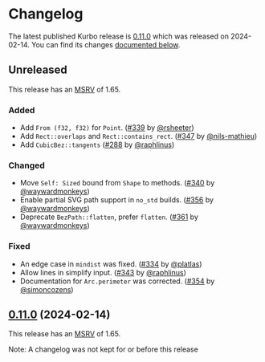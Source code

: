 <!-- Instructions

This changelog follows the patterns described here: <https://keepachangelog.com/en/>.

Subheadings to categorize changes are `added, changed, deprecated, removed, fixed, security`.

-->

# Changelog

The latest published Kurbo release is [0.11.0](#0110-2024-02-14) which was released on 2024-02-14.
You can find its changes [documented below](#0110-2024-02-14).

## Unreleased

This release has an [MSRV][] of 1.65.

### Added

- Add `From (f32, f32)` for `Point`. ([#339] by [@rsheeter])
- Add `Rect::overlaps` and `Rect::contains_rect`. ([#347] by [@nils-mathieu])
- Add `CubicBez::tangents` ([#288] by [@raphlinus])

### Changed

- Move `Self: Sized` bound from `Shape` to methods. ([#340] by [@waywardmonkeys])
- Enable partial SVG path support in `no_std` builds. ([#356] by [@waywardmonkeys])
- Deprecate `BezPath::flatten`, prefer `flatten`. ([#361] by [@waywardmonkeys])

### Fixed

- An edge case in `mindist` was fixed. ([#334] by [@platlas])
- Allow lines in simplify input. ([#343] by [@raphlinus])
- Documentation for `Arc.perimeter` was corrected. ([#354] by [@simoncozens])

## [0.11.0][] (2024-02-14)

This release has an [MSRV][] of 1.65.

Note: A changelog was not kept for or before this release

[@nils-mathieu]: https://github.com/nils-mathieu
[@platlas]: https://github.com/platlas
[@raphlinus]: https://github.com/raphlinus
[@rsheeter]: https://github.com/rsheeter
[@simoncozens]: https://github.com/simoncozens
[@waywardmonkeys]: https://github.com/waywardmonkeys

[#288]: https://github.com/linebender/kurbo/pull/288
[#334]: https://github.com/linebender/kurbo/pull/334
[#339]: https://github.com/linebender/kurbo/pull/339
[#340]: https://github.com/linebender/kurbo/pull/340
[#343]: https://github.com/linebender/kurbo/pull/343
[#347]: https://github.com/linebender/kurbo/pull/347
[#354]: https://github.com/linebender/kurbo/pull/354
[#356]: https://github.com/linebender/kurbo/pull/356
[#361]: https://github.com/linebender/kurbo/pull/361

[Unreleased]: https://github.com/linebender/kurbo/compare/v0.11.0...HEAD
[0.11.0]: https://github.com/linebender/kurbo/releases/tag/v0.11.0

[MSRV]: README.md#minimum-supported-rust-version-msrv
